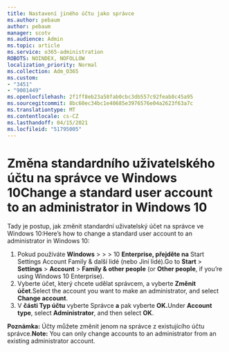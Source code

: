 ```yaml
---
title: Nastavení jiného účtu jako správce
ms.author: pebaum
author: pebaum
manager: scotv
ms.audience: Admin
ms.topic: article
ms.service: o365-administration
ROBOTS: NOINDEX, NOFOLLOW
localization_priority: Normal
ms.collection: Adm_O365
ms.custom:
- "3451"
- "9001449"
ms.openlocfilehash: 2f1ff8eb23a58fab0cbc3db557c92feab8c45a95
ms.sourcegitcommit: 8bc60ec34bc1e40685e3976576e04a2623f63a7c
ms.translationtype: MT
ms.contentlocale: cs-CZ
ms.lasthandoff: 04/15/2021
ms.locfileid: "51795005"
---
```

# <a name="change-a-standard-user-account-to-an-administrator-in-windows-10"></a><span data-ttu-id="f9160-102">Změna standardního uživatelského účtu na správce ve Windows 10</span><span class="sxs-lookup"><span data-stu-id="f9160-102">Change a standard user account to an administrator in Windows 10</span></span>

<span data-ttu-id="f9160-103">Tady je postup, jak změnit standardní uživatelský účet na správce ve Windows 10:</span><span class="sxs-lookup"><span data-stu-id="f9160-103">Here’s how to change a standard user account to an administrator in Windows 10:</span></span>

1. <span data-ttu-id="f9160-104">Pokud používáte **Windows**  >    >    >  10 **Enterprise, přejděte na** Start Settings Account Family & další lidé (nebo Jiní lidé).</span><span class="sxs-lookup"><span data-stu-id="f9160-104">Go to **Start** > **Settings** > **Account** > **Family & other people** (or **Other people**, if you’re using Windows 10 Enterprise).</span></span>
2. <span data-ttu-id="f9160-105">Vyberte účet, který chcete udělat správcem, a vyberte **Změnit účet**.</span><span class="sxs-lookup"><span data-stu-id="f9160-105">Select the account you want to make an administrator, and select **Change account**.</span></span>
3. <span data-ttu-id="f9160-106">V **části Typ účtu** vyberte Správce **a** pak vyberte **OK.**</span><span class="sxs-lookup"><span data-stu-id="f9160-106">Under **Account type**, select **Administrator**, and then select **OK**.</span></span>

<span data-ttu-id="f9160-107">**Poznámka:** Účty můžete změnit jenom na správce z existujícího účtu správce.</span><span class="sxs-lookup"><span data-stu-id="f9160-107">**Note:** You can only change accounts to an administrator from an existing administrator account.</span></span>
